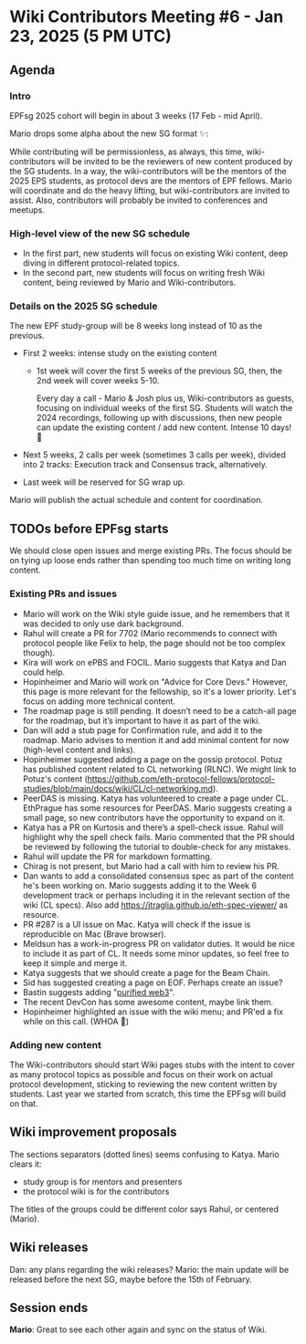# Wiki Contributors Meeting #6 - Jan 23, 2025 (5 PM UTC)

## Agenda

### Intro 
EPFsg 2025 cohort will begin in about 3 weeks (17 Feb - mid April). 

Mario drops some alpha about the new SG format ✨:

While contributing will be permissionless, as always, this time, wiki-contributors will be invited to be the reviewers of new content produced by the SG students. In a way, the wiki-contributors will be the mentors of the 2025 EPS students, as protocol devs are the mentors of EPF fellows. Mario will coordinate and do the heavy lifting, but wiki-contributors are invited to assist. Also, contributors will probably be invited to conferences and meetups.

### High-level view of the new SG schedule
- In the first part, new students will focus on existing Wiki content, deep diving in different protocol-related topics.
- In the second part, new students will focus on writing fresh Wiki content, being reviewed by Mario and Wiki-contributors.

### Details on the 2025 SG schedule
The new EPF study-group will be 8 weeks long instead of 10 as the previous.

- First 2 weeks: intense study on the existing content
    - 1st week will cover the first 5 weeks of the previous SG, then, the 2nd week will cover weeks 5-10. 
    
        Every day a call - Mario & Josh plus us, Wiki-contributors as guests, focusing on individual weeks of the first SG. Students will watch the 2024 recordings, following up with discussions, then new people can update the existing content / add new content. Intense 10 days! 👏 


- Next 5 weeks, 2 calls per week (sometimes 3 calls per week), divided into 2 tracks: Execution track and Consensus track, alternatively.
- Last week will be reserved for SG wrap up.

Mario will publish the actual schedule and content for coordination.

## TODOs before EPFsg starts
We should close open issues and merge existing PRs. The focus should be on tying up loose ends rather than spending too much time on writing long content.

### Existing PRs and issues 
- Mario will work on the Wiki style guide issue, and he remembers that it was decided to only use dark background.
- Rahul will create a PR for 7702 (Mario recommends to connect with protocol people like Felix to help, the page should not be too complex though).
- Kira will work on ePBS and FOCIL. Mario suggests that Katya and Dan could help.
- Hopinheimer and Mario will work on "Advice for Core Devs." However, this page is more relevant for the fellowship, so it's a lower priority. Let's focus on adding more technical content.
- The roadmap page is still pending. It doesn’t need to be a catch-all page for the roadmap, but it’s important to have it as part of the wiki.
- Dan will add a stub page for Confirmation rule, and add it to the roadmap. Mario advises to mention it and add minimal content for now (high-level content and links).
- Hopinheimer suggested adding a page on the gossip protocol. Potuz has published content related to CL networking (RLNC). We might link to Potuz's content (https://github.com/eth-protocol-fellows/protocol-studies/blob/main/docs/wiki/CL/cl-networking.md).
- PeerDAS is missing. Katya has volunteered to create a page under CL. EthPrague has some resources for PeerDAS. Mario suggests creating a small page, so new contributors have the opportunity to expand on it.
- Katya has a PR on Kurtosis and there’s a spell-check issue. Rahul will highlight why the spell check fails. Mario commented that the PR should be reviewed by following the tutorial to double-check for any mistakes.
- Rahul will update the PR for markdown formatting.
- Chirag is not present, but Mario had a call with him to review his PR.
- Dan wants to add a consolidated consensus spec as part of the content he's been working on. Mario suggests adding it to the Week 6 development track or perhaps including it in the relevant section of the wiki (CL specs). Also add https://jtraglia.github.io/eth-spec-viewer/ as resource.
- PR #287 is a UI issue on Mac. Katya will check if the issue is reproducible on Mac (Brave browser).
- Meldsun has a work-in-progress PR on validator duties. It would be nice to include it as part of CL. It needs some minor updates, so feel free to keep it simple and merge it.
- Katya suggests that we should create a page for the Beam Chain.
- Sid has suggested creating a page on EOF. Perhaps create an issue?
- Bastin suggests adding "[purified web3](https://purified-web3.box/)".
- The recent DevCon has some awesome content, maybe link them.
- Hopinheimer highlighted an issue with the wiki menu; and PR'ed a fix while on this call. (WHOA 👀)

### Adding new content
The Wiki-contributors should start Wiki pages stubs with the intent to cover as many protocol topics as possible and focus on their work on actual protocol development, sticking to reviewing the new content written by students.
Last year we started from scratch, this time the EPFsg will build on that.

## Wiki improvement proposals

The sections separators (dotted lines) seems confusing to Katya. 
Mario clears it: 
- study group is for mentors and presenters
- the protocol wiki is for the contributors

The titles of the groups could be different color says Rahul, or centered (Mario).

## Wiki releases

Dan: any plans regarding the wiki releases?
Mario: the main update will be released before the next SG, maybe before the 15th of February.

## Session ends

**Mario**: Great to see each other again and sync on the status of Wiki.





